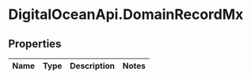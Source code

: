 # DigitalOceanApi.DomainRecordMx

## Properties
Name | Type | Description | Notes
------------ | ------------- | ------------- | -------------
